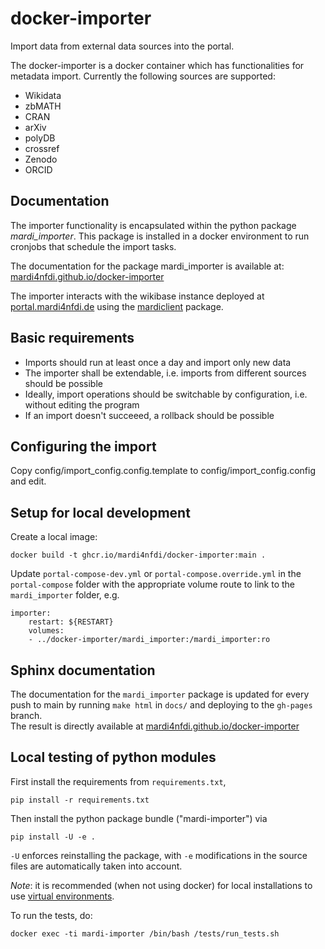 # docker-importer
Import data from external data sources into the portal.

The docker-importer is a docker container which has functionalities for metadata import.
Currently the following sources are supported:
* Wikidata
* zbMATH
* CRAN
* arXiv
* polyDB
* crossref
* Zenodo
* ORCID

## Documentation

The importer functionality is encapsulated within the python package *mardi_importer*.
This package is installed in a docker environment to run cronjobs that schedule the import tasks. 

The documentation for the package mardi_importer is available at:\
[mardi4nfdi.github.io/docker-importer](https://mardi4nfdi.github.io/docker-importer)

The importer interacts with the wikibase instance deployed at [portal.mardi4nfdi.de](https://portal.mardi4nfdi.de) using the [mardiclient](https://github.com/MaRDI4NFDI/mardiclient) package.

## Basic requirements
* Imports should run at least once a day and import only new data
* The importer shall be extendable, i.e. imports from different sources should be possible
* Ideally, import operations should be switchable by configuration, i.e. without editing the program
* If an import doesn't succeeed, a rollback should be possible

## Configuring the import
Copy config/import_config.config.template to config/import_config.config and edit.

## Setup for local development
Create a local image: 
```
docker build -t ghcr.io/mardi4nfdi/docker-importer:main .
```
Update `portal-compose-dev.yml` or `portal-compose.override.yml` in the `portal-compose` folder with the appropriate volume route to link to the `mardi_importer` folder, e.g.
```
importer:
    restart: ${RESTART}
    volumes:
    - ../docker-importer/mardi_importer:/mardi_importer:ro
```

## Sphinx documentation
The documentation for the `mardi_importer` package is updated for every push to main by running 
`make html` in `docs/` and deploying to the `gh-pages` branch.\
The result is directly available at
[mardi4nfdi.github.io/docker-importer](https://mardi4nfdi.github.io/docker-importer)

## Local testing of python modules
First install the requirements from `requirements.txt`,
```
pip install -r requirements.txt
```
Then install the python package bundle ("mardi-importer") via
```
pip install -U -e .
```
`-U` enforces reinstalling the package, with `-e` modifications in
the source files are automatically taken into account.

*Note*: it is recommended (when not using docker) for local installations to use [virtual environments](https://docs.python.org/3/tutorial/venv.html).


To run the tests, do:
```
docker exec -ti mardi-importer /bin/bash /tests/run_tests.sh
```